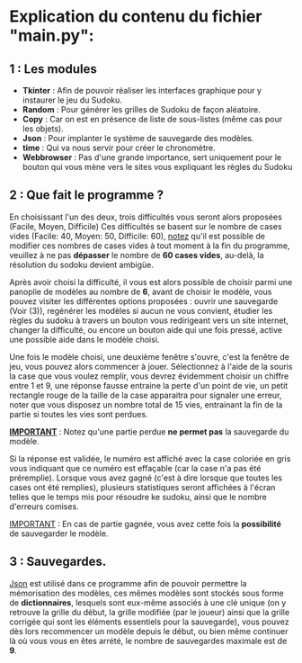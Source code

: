 # Explication du contenu du fichier "main.py":

## 1 : Les modules 

- **Tkinter** : Afin de pouvoir réaliser les interfaces graphique pour y instaurer le jeu du Sudoku.
- **Random** : Pour générer les grilles de Sudoku de façon aléatoire.
- **Copy** : Car on est en présence de liste de sous-listes (même cas pour les objets).
- **Json** : Pour implanter le système de sauvegarde des modèles.
- **time** : Qui va nous servir pour créer le chronomètre.
- **Webbrowser** : Pas d'une grande importance, sert uniquement pour le bouton qui vous mène vers le sites vous expliquant les règles du Sudoku

## 2 : Que fait le programme ?

En choisissant l'un des deux, trois difficultés vous seront alors proposées (Facile, Moyen, Difficile)
Ces difficultés se basent sur le nombre de cases vides (Facile: 40, Moyen: 50, Difficile: 60), <ins>notez</ins> qu'il est possible de modifier ces
nombres de cases vides à tout moment à la fin du programme, veuillez à ne pas **dépasser** le nombre de **60 cases vides**, au-delà, la résolution du sodoku devient ambigüe.

Après avoir choisi la difficulté, il vous est alors possible de choisir parmi une panoplie de modèles au nombre de **6**, avant de choisir le modèle, vous pouvez visiter les différentes
options proposées : ouvrir une sauvegarde (Voir (3)), regénérer les modèles si aucun ne vous convient, étudier les règles du sudoku à travers un bouton vous redirigeant vers un site internet,
changer la difficulté, ou encore un bouton aide qui une fois pressé, active une possible aide dans le modèle choisi.

Une fois le modèle choisi, une deuxième fenêtre s'ouvre, c'est la fenêtre de jeu, vous pouvez alors commencer à jouer. Sélectionnez à l'aide de la souris
la case que vous voulez remplir, vous devrez évidemment choisir un chiffre entre 1 et 9, une réponse fausse entraine la perte d'un point de vie, un petit rectangle rouge de la taille 
de la case apparaitra pour signaler une erreur, noter que vous disposez un nombre total de 15 vies, entrainant la fin de la partie si toutes les vies sont perdues. 

<ins>**IMPORTANT**</ins> : Notez qu'une partie perdue **ne permet pas** la sauvegarde du modèle.

Si la réponse est validée, le numéro est affiché avec la case coloriée en gris vous indiquant que ce numéro est effaçable (car la case n'a pas été préremplie). Lorsque vous avez gagné 
(c'est à dire lorsque que toutes les cases ont été remplies), plusieurs statistiques seront affichées à l'écran telles que le temps mis pour résoudre ke sudoku, ainsi que le nombre d'erreurs comises.

<ins>IMPORTANT</ins> : En cas de partie gagnée, vous avez cette fois la **possibilité** de sauvegarder le modèle.

## 3 : Sauvegardes.

<ins>Json</ins> est utilisé dans ce programme afin de pouvoir permettre la mémorisation des modèles, ces mêmes modèles sont stockés sous forme de **dictionnaires**, lesquels sont eux-même associés à une clé unique
(on y retrouve la grille du début, la grille modifiée (par le joueur) ainsi que la grille corrigée qui sont les éléments essentiels pour la sauvegarde), vous pouvez dès lors recommencer un modèle depuis le début, ou
bien même continuer là où vous vous en êtes arrété, le nombre de sauvegardes maximale est de **9**.
